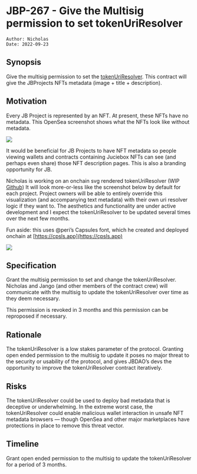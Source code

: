 # JBP-267 - Give the Multisig permission to set tokenUriResolver
```plain text
Author: Nicholas
Date: 2022-09-23
```

## Synopsis

Give the multisig permission to set the [tokenUriResolver](https://info.juicebox.money/dev/api/contracts/jbprojects/write/settokenuriresolver/). This contract will give the JBProjects NFTs metadata (image + title + description). 

## Motivation

Every JB Project is represented by an NFT. At present, these NFTs have no metadata. This OpenSea screenshot shows what the NFTs look like without metadata.

![](https://s3.us-west-2.amazonaws.com/secure.notion-static.com/d050407c-07bf-4f22-a446-1aa5cedfac48/Untitled.png?X-Amz-Algorithm=AWS4-HMAC-SHA256&X-Amz-Content-Sha256=UNSIGNED-PAYLOAD&X-Amz-Credential=AKIAT73L2G45EIPT3X45%2F20220927%2Fus-west-2%2Fs3%2Faws4_request&X-Amz-Date=20220927T062406Z&X-Amz-Expires=3600&X-Amz-Signature=9f40760dc95a2daaa90555e91a96662323d26f89b6e4689c74d49095a6b704d5&X-Amz-SignedHeaders=host&x-id=GetObject)

It would be beneficial for JB Projects to have NFT metadata so people viewing wallets and contracts containing Juciebox NFTs can see (and perhaps even share) those NFT description pages. This is also a branding opportunity for JB. 

Nicholas is working on an onchain svg rendered tokenUriResolver (WIP [Github](https://github.com/nnnnicholas/juice-tokenUriResolver)) It will look more-or-less like the screenshot below by default for each project. Project owners will be able to entirely override this visualization (and accompanying text metadata) with their own uri resolver logic if they want to. The aesthetics and functionality are under active development and I expect the tokenUriResolver to be updated several times over the next few months.

Fun aside: this uses @peri’s Capsules font, which he created and deployed onchain at [https://cpsls.app](https://cpsls.app) 

![](https://s3.us-west-2.amazonaws.com/secure.notion-static.com/836e4381-6d97-4ae1-88e9-f883be1d1836/F6C4D347-3D56-4431-863F-98761B5014CE.jpeg?X-Amz-Algorithm=AWS4-HMAC-SHA256&X-Amz-Content-Sha256=UNSIGNED-PAYLOAD&X-Amz-Credential=AKIAT73L2G45EIPT3X45%2F20220927%2Fus-west-2%2Fs3%2Faws4_request&X-Amz-Date=20220927T062406Z&X-Amz-Expires=3600&X-Amz-Signature=3dd5e47b6941194b9f57894fe8a01fcbcc8c73e366d4c859bd1060ea3eede8d4&X-Amz-SignedHeaders=host&x-id=GetObject)

## Specification

Grant the multisig permission to set and change the tokenUriResolver. Nicholas and Jango (and other members of the contract crew) will communicate with the multisig to update the tokenUriResolver over time as they deem necessary. 

This permission is revoked in 3 months and this permission can be reproposed if necessary. 

## Rationale

The tokenUriResolver is a low stakes parameter of the protocol. Granting open ended permission to the multisig to update it poses no major threat to the security or usability of the protocol, and gives JBDAO’s devs the opportunity to improve the tokenUriResolver contract iteratively. 

## Risks

The tokenUriResolver could be used to deploy bad metadata that is deceptive or underwhelming. In the extreme worst case, the tokenUriResolver could enable malicious wallet interaction in unsafe NFT metadata browsers — though OpenSea and other major marketplaces have protections in place to remove this threat vector.

## Timeline

Grant open ended permission to the multisig to update the tokenUriResolver for a period of 3 months.
